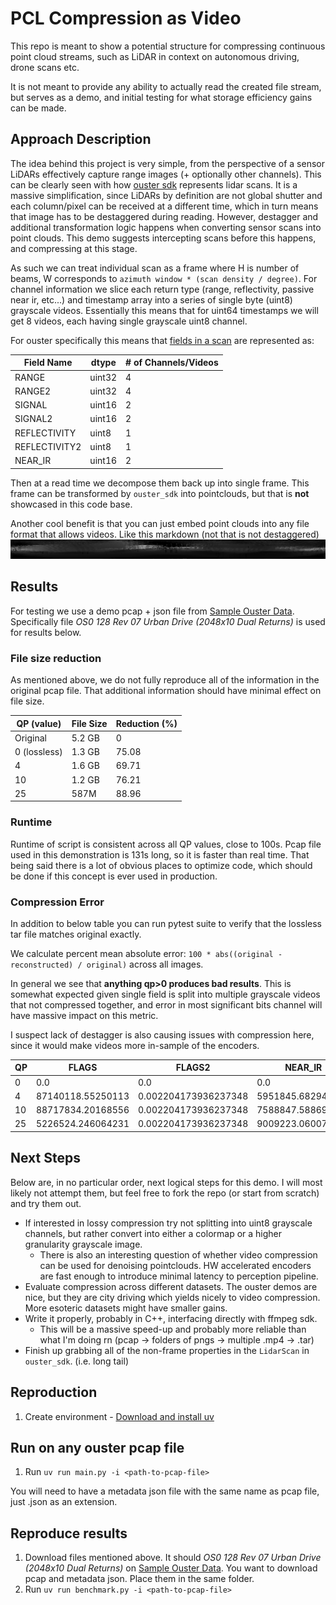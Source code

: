 # PCL Compression as Video

This repo is meant to show a potential structure for compressing continuous point cloud streams, such as LiDAR in context on autonomous driving, drone scans etc.

It is not meant to provide any ability to actually read the created file stream, but serves as a demo, and initial testing for what storage efficiency gains can be made.

## Approach Description

The idea behind this project is very simple, from the perspective of a sensor LiDARs effectively capture range images (+ optionally other channels).
This can be clearly seen with how [ouster sdk](https://static.ouster.dev/sdk-docs/python/examples/lidar-scan.html) represents lidar scans.
It is a massive simplification, since LiDARs by definition are not global shutter and each column/pixel can be received at a different time, which in turn means that image has to be destaggered during reading. However, destagger and additional transformation logic happens when converting sensor scans into point clouds. This demo suggests intercepting scans before this happens, and compressing at this stage.

As such we can treat individual scan as a frame where H is number of beams, W corresponds to `azimuth window * (scan density / degree)`.
For channel information we slice each return type (range, reflectivity, passive near ir, etc...) and timestamp array into a series of single byte (uint8) grayscale videos.
Essentially this means that for uint64 timestamps we will get 8 videos, each having single grayscale uint8 channel.

For ouster specifically this means that [fields in a scan](https://static.ouster.dev/sdk-docs/python/examples/lidar-scan.html)
are represented as:

| Field Name    | dtype  | # of Channels/Videos |
| ------------- | ------ | -------------------- |
| RANGE         | uint32 | 4                    |
| RANGE2        | uint32 | 4                    |
| SIGNAL        | uint16 | 2                    |
| SIGNAL2       | uint16 | 2                    |
| REFLECTIVITY  | uint8  | 1                    |
| REFLECTIVITY2 | uint8  | 1                    |
| NEAR_IR       | uint16 | 2                    |

Then at a read time we decompose them back up into single frame.
This frame can be transformed by `ouster_sdk` into pointclouds,
but that is **not** showcased in this code base.

Another cool benefit is that you can just embed point clouds into any file format that allows videos. Like this markdown (not that is not destaggered) ![](docs/example_RANGE_ch1.gif)

## Results

For testing we use a demo pcap + json file from [Sample Ouster Data](https://static.ouster.dev/sensor-docs/#sample-data).
Specifically file *OS0 128 Rev 07 Urban Drive (2048x10 Dual Returns)* is used for results below.

### File size reduction

As mentioned above, we do not fully reproduce all of the information in the original pcap file.
That additional information should have minimal effect on file size.

| QP (value)   | File Size | Reduction (%) |
| ------------ | --------- | ------------- |
| Original     | 5.2 GB    |             0 |
| 0 (lossless) | 1.3 GB    |         75.08 |
| 4            | 1.6 GB    |         69.71 |
| 10           | 1.2 GB    |         76.21 |
| 25           | 587M      |         88.96 |

### Runtime

Runtime of script is consistent across all QP values, close to 100s.
Pcap file used in this demonstration is 131s long, so it is faster than real time.
That being said there is a lot of obvious places to optimize code, which should be done if this concept is ever used in production.

### Compression Error

In addition to below table you can run pytest suite to verify that the lossless tar file matches original exactly.

We calculate percent mean absolute error: `100 * abs((original - reconstructed) / original)` across all images.

In general we see that **anything qp>0 produces bad results**.
This is somewhat expected given single field is split into multiple grayscale videos that not compressed together, and error in most significant bits channel will have massive impact on this metric.

I suspect lack of destagger is also causing issues with compression here, since it would make videos more in-sample of the encoders.

| QP | FLAGS | FLAGS2 | NEAR_IR | RANGE | RANGE2 | REFLECTIVITY | REFLECTIVITY2 | SIGNAL | SIGNAL2 |
| -- | ----- | --- | --- | --- | --- | --- | --- | --- | --- |
| 0  | 0.0 | 0.0 | 0.0 | 0.0 | 0.0 | 0.0 | 0.0 | 0.0 | 0.0 |
| 4  | 87140118.55250113 | 0.002204173936237348 | 5951845.682940807 | 3.1091980657263936e+16 | 4.578900944563948e+16 | 582021985.3961673 | 799235983.0087618 | 63459.346369945226 | 346342772378.652 |
| 10 | 88717834.20168556 | 0.002204173936237348 | 7588847.5886912 | 5.36335785926133e+16 | 9.064042017683037e+16 | 1195890269.3338394 | 1561855111.454108 | 122645.01831067723 | 751898634790.2797 |
| 25 | 5226524.246064231 | 0.002204173936237348 | 9009223.06007417 | 7.981685911343843e+16 | 1.3895442494276955e+17 | 2272833282.2832723 | 2306268892.862609 | 203293.9293190798 | 1145291028417.2922 |

## Next Steps

Below are, in no particular order, next logical steps for this demo. I will most likely not attempt them, but feel free to fork the repo (or start from scratch) and try them out.

* If interested in lossy compression try not splitting into uint8 grayscale channels, but rather convert into either a colormap or a higher granularity grayscale image.
  * There is also an interesting question of whether video compression can be used for denoising pointclouds. HW accelerated encoders are fast enough to introduce minimal latency to perception pipeline.
* Evaluate compression across different datasets. The ouster demos are nice, but they are city driving which yields nicely to video compression. More esoteric datasets might have smaller gains.
* Write it properly, probably in C++, interfacing directly with ffmpeg sdk.
  * This will be a massive speed-up and probably more reliable than what I'm doing rn (pcap -> folders of pngs -> multiple .mp4 -> .tar)
* Finish up grabbing all of the non-frame properties in the `LidarScan` in `ouster_sdk`. (i.e. long tail)

## Reproduction

1. Create environment - [Download and install uv](https://docs.astral.sh/uv/getting-started/installation/)

## Run on any ouster pcap file
1. Run `uv run main.py -i <path-to-pcap-file>`

You will need to have a metadata json file with the same name as pcap file, just .json as an extension.

## Reproduce results
1. Download files mentioned above. It should *OS0 128 Rev 07 Urban Drive (2048x10 Dual Returns)* on [Sample Ouster Data](https://static.ouster.dev/sensor-docs/#sample-data). You want to download pcap and metadata json. Place them in the same folder.
1. Run `uv run benchmark.py -i <path-to-pcap-file>`
